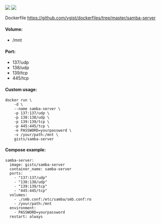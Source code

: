 ![](https://images.microbadger.com/badges/version/gists/samba-server.svg) ![](https://images.microbadger.com/badges/image/gists/samba-server.svg)

Dockerfile <https://github.com/vgist/dockerfiles/tree/master/samba-server>

#### Volume:

- /mnt

#### Port:

- 137/udp
- 138/udp
- 139/tcp
- 445/tcp

#### Custom usage:

    docker run \
        -d \
        --name samba-server \
        -p 137:137/udp \
        -p 138:138/udp \
        -p 139:139/tcp \
        -p 445:445/tcp \
        -e PASSWORD=yourpassword \
        -v /your/path:/mnt \
        gists/samba-server

#### Compose example:

    samba-server:
      image: gists/samba-server
      container_name: samba-server
      ports:
        - "137:137/udp"
        - "138:138/udp"
        - "139:139/tcp"
        - "445:445/tcp"
      volumes:
        - ./smb.conf:/etc/samba/smb.conf:ro
        - /your/path:/mnt
      environment:
        - PASSWORD=yourpassword
      restart: always

